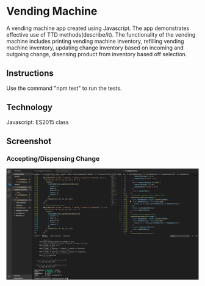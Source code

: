 # Vending Machine

A vending machine app created using Javascript. The app demonstrates effective use of TTD methods(describe/it). The functionality of the vending machine includes printing vending machine inventory, refilling vending machine inventory, updating change inventory based on incoming and outgoing change, disensing product from inventory based off selection.

## Instructions

Use the command "npm test" to run the tests.

## Technology

Javascript: ES2015 class

## Screenshot

### Accepting/Dispensing Change

<img src="/VendingMachine.png">
